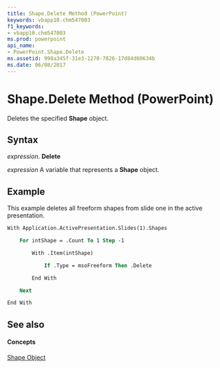 ```yaml
---
title: Shape.Delete Method (PowerPoint)
keywords: vbapp10.chm547003
f1_keywords:
- vbapp10.chm547003
ms.prod: powerpoint
api_name:
- PowerPoint.Shape.Delete
ms.assetid: 998a345f-31e3-1270-7826-17d84d60634b
ms.date: 06/08/2017
---
```



# Shape.Delete Method (PowerPoint)

Deletes the specified **Shape** object.


## Syntax

 _expression_. **Delete**

 _expression_ A variable that represents a **Shape** object.


## Example

This example deletes all freeform shapes from slide one in the active presentation.


```vb
With Application.ActivePresentation.Slides(1).Shapes

    For intShape = .Count To 1 Step -1

        With .Item(intShape)

            If .Type = msoFreeform Then .Delete

        End With

    Next

End With
```


## See also


#### Concepts


[Shape Object](shape-object-powerpoint.md)


